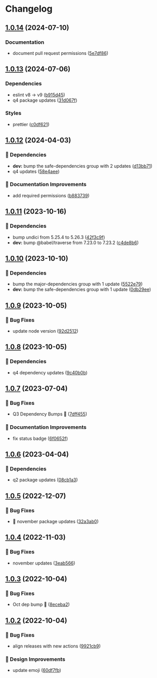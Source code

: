 # Changelog

## [1.0.14](https://github.com/agrc/reminder-action/compare/v1.0.13...v1.0.14) (2024-07-10)


### Documentation

* document pull request permissions ([5e7df86](https://github.com/agrc/reminder-action/commit/5e7df86a399f6236ef9432c36f8b28dc98ed433b))

## [1.0.13](https://github.com/agrc/reminder-action/compare/v1.0.12...v1.0.13) (2024-07-06)


### Dependencies

* eslint v8 -&gt; v9 ([b915d45](https://github.com/agrc/reminder-action/commit/b915d4501b639903c40d97767d2b5490b1b0b01b))
* q4 package updates ([31d067f](https://github.com/agrc/reminder-action/commit/31d067f1c84c88c8690dab4d3e6462150daa467c))


### Styles

* prettier ([c0df621](https://github.com/agrc/reminder-action/commit/c0df621c9ab12f25ffe1d282f63ab6e88e6f7b06))

## [1.0.12](https://github.com/agrc/reminder-action/compare/v1.0.11...v1.0.12) (2024-04-03)


### 🌲 Dependencies

* **dev:** bump the safe-dependencies group with 2 updates ([d13bb71](https://github.com/agrc/reminder-action/commit/d13bb71ce163ae33b5b2e2f1c8bb2fcbaa20563b))
* q4 updates ([58e4aee](https://github.com/agrc/reminder-action/commit/58e4aeec487f3564c89733584e559b9c0853b871))


### 📖 Documentation Improvements

* add required permissions ([b883739](https://github.com/agrc/reminder-action/commit/b88373924758b0c29ff7eabffa5c95c0572a7071))

## [1.0.11](https://github.com/agrc/reminder-action/compare/v1.0.10...v1.0.11) (2023-10-16)


### 🌲 Dependencies

* bump undici from 5.25.4 to 5.26.3 ([42f3c9f](https://github.com/agrc/reminder-action/commit/42f3c9f2b6d0b5bfdd442246466e6be8e0290e17))
* **dev:** bump @babel/traverse from 7.23.0 to 7.23.2 ([c4de8b6](https://github.com/agrc/reminder-action/commit/c4de8b634fbabd11e24c5ac803673ab8cc7d1001))

## [1.0.10](https://github.com/agrc/reminder-action/compare/v1.0.9...v1.0.10) (2023-10-10)


### 🌲 Dependencies

* bump the major-dependencies group with 1 update ([5522e79](https://github.com/agrc/reminder-action/commit/5522e799e33e507e1bbed9fe09aa809c7969b169))
* **dev:** bump the safe-dependencies group with 1 update ([0db29ee](https://github.com/agrc/reminder-action/commit/0db29eeeadac223c6f602264e7aa576cfb6136aa))

## [1.0.9](https://github.com/agrc/reminder-action/compare/v1.0.8...v1.0.9) (2023-10-05)


### 🐛 Bug Fixes

* update node version ([92d2512](https://github.com/agrc/reminder-action/commit/92d251286b5b4455e605fe322cc4140a22c47bdc))

## [1.0.8](https://github.com/agrc/reminder-action/compare/v1.0.7...v1.0.8) (2023-10-05)


### 🌲 Dependencies

* q4 dependency updates ([9c40b0b](https://github.com/agrc/reminder-action/commit/9c40b0bcd8e3f58cecf6d7810a6a9257018e9bb8))

## [1.0.7](https://github.com/agrc/reminder-action/compare/v1.0.6...v1.0.7) (2023-07-04)


### 🐛 Bug Fixes

* Q3 Dependency Bumps 🌲 ([7dff455](https://github.com/agrc/reminder-action/commit/7dff4552dcf244df72e5591a33dbfa7e6a50768e))


### 📖 Documentation Improvements

* fix status badge ([6f0652f](https://github.com/agrc/reminder-action/commit/6f0652f28044ad4676051139901cf8a3aa33725e))

## [1.0.6](https://github.com/agrc/reminder-action/compare/v1.0.5...v1.0.6) (2023-04-04)


### 🌲 Dependencies

* q2 package updates ([08cb1a3](https://github.com/agrc/reminder-action/commit/08cb1a3c65eaebb98b0017f89dd7ae9641a64295))

## [1.0.5](https://github.com/agrc/reminder-action/compare/v1.0.4...v1.0.5) (2022-12-07)


### 🐛 Bug Fixes

* :evergreen_tree: november package updates ([32a3ab0](https://github.com/agrc/reminder-action/commit/32a3ab0c8aeb3559d2ffa1e06a6b1b526a70e99b))

## [1.0.4](https://github.com/agrc/reminder-action/compare/v1.0.3...v1.0.4) (2022-11-03)


### 🐛 Bug Fixes

* november updates ([3eab566](https://github.com/agrc/reminder-action/commit/3eab5663df4632d7d55dcd7d65ba2439ec1776f4))

## [1.0.3](https://github.com/agrc/reminder-action/compare/v1.0.2...v1.0.3) (2022-10-04)


### 🐛 Bug Fixes

* Oct dep bump 🌲 ([8eceba2](https://github.com/agrc/reminder-action/commit/8eceba26ee05c6094d08a54a03ede427100d7658))

## [1.0.2](https://github.com/agrc/reminder-action/compare/v1.0.1...v1.0.2) (2022-10-04)


### 🐛 Bug Fixes

* align releases with new actions ([9921cb9](https://github.com/agrc/reminder-action/commit/9921cb91f900578c79e7c70484dd46d76760f450))


### 🎨 Design Improvements

* update emoji ([60df7fb](https://github.com/agrc/reminder-action/commit/60df7fb087b16bcb2329bf935590dc554a5af698))
